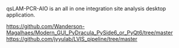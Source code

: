 
qsLAM-PCR-AIO is an all in one integration site analysis desktop application.

https://github.com/Wanderson-Magalhaes/Modern_GUI_PyDracula_PySide6_or_PyQt6/tree/master
https://github.com/jyyulab/LVIS_pipeline/tree/master
